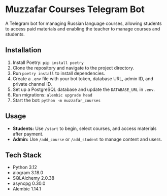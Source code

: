 # Muzzafar Courses Telegram Bot

A Telegram bot for managing Russian language courses, allowing students to access paid materials and enabling the teacher to manage courses and students.

## Installation
1. Install Poetry: `pip install poetry`
2. Clone the repository and navigate to the project directory.
3. Run `poetry install` to install dependencies.
4. Create a `.env` file with your bot token, database URL, admin ID, and private channel ID.
5. Set up a PostgreSQL database and update the `DATABASE_URL` in `.env`.
6. Run migrations: `alembic upgrade head`
7. Start the bot: `python -m muzzafar_courses`

## Usage
- **Students:** Use `/start` to begin, select courses, and access materials after payment.
- **Admin:** Use `/add_course` or `/add_student` to manage content and users.

## Tech Stack
- Python 3.12
- aiogram 3.18.0
- SQLAlchemy 2.0.38
- asyncpg 0.30.0
- Alembic 1.14.1